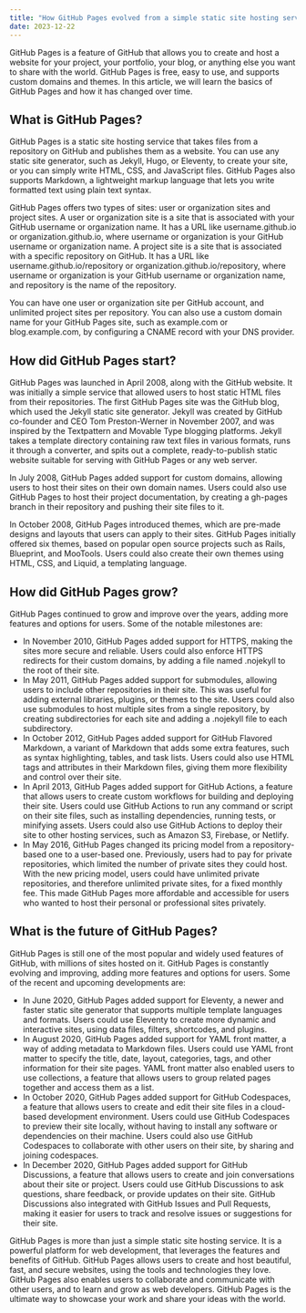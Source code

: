 ```yaml
---
title: "How GitHub Pages evolved from a simple static site hosting service to a powerful platform for web development"
date: 2023-12-22
---
```


GitHub Pages is a feature of GitHub that allows you to create and host a website for your project, your portfolio, your blog, or anything else you want to share with the world. GitHub Pages is free, easy to use, and supports custom domains and themes. In this article, we will learn the basics of GitHub Pages and how it has changed over time.

## What is GitHub Pages?

GitHub Pages is a static site hosting service that takes files from a repository on GitHub and publishes them as a website. You can use any static site generator, such as Jekyll, Hugo, or Eleventy, to create your site, or you can simply write HTML, CSS, and JavaScript files. GitHub Pages also supports Markdown, a lightweight markup language that lets you write formatted text using plain text syntax.

GitHub Pages offers two types of sites: user or organization sites and project sites. A user or organization site is a site that is associated with your GitHub username or organization name. It has a URL like username.github.io or organization.github.io, where username or organization is your GitHub username or organization name. A project site is a site that is associated with a specific repository on GitHub. It has a URL like username.github.io/repository or organization.github.io/repository, where username or organization is your GitHub username or organization name, and repository is the name of the repository.

You can have one user or organization site per GitHub account, and unlimited project sites per repository. You can also use a custom domain name for your GitHub Pages site, such as example.com or blog.example.com, by configuring a CNAME record with your DNS provider.

## How did GitHub Pages start?

GitHub Pages was launched in April 2008, along with the GitHub website. It was initially a simple service that allowed users to host static HTML files from their repositories. The first GitHub Pages site was the GitHub blog, which used the Jekyll static site generator. Jekyll was created by GitHub co-founder and CEO Tom Preston-Werner in November 2007, and was inspired by the Textpattern and Movable Type blogging platforms. Jekyll takes a template directory containing raw text files in various formats, runs it through a converter, and spits out a complete, ready-to-publish static website suitable for serving with GitHub Pages or any web server.  

In July 2008, GitHub Pages added support for custom domains, allowing users to host their sites on their own domain names. Users could also use GitHub Pages to host their project documentation, by creating a gh-pages branch in their repository and pushing their site files to it.  

In October 2008, GitHub Pages introduced themes, which are pre-made designs and layouts that users can apply to their sites. GitHub Pages initially offered six themes, based on popular open source projects such as Rails, Blueprint, and MooTools. Users could also create their own themes using HTML, CSS, and Liquid, a templating language.  

## How did GitHub Pages grow?

GitHub Pages continued to grow and improve over the years, adding more features and options for users. Some of the notable milestones are:

- In November 2010, GitHub Pages added support for HTTPS, making the sites more secure and reliable. Users could also enforce HTTPS redirects for their custom domains, by adding a file named .nojekyll to the root of their site.  
- In May 2011, GitHub Pages added support for submodules, allowing users to include other repositories in their site. This was useful for adding external libraries, plugins, or themes to the site. Users could also use submodules to host multiple sites from a single repository, by creating subdirectories for each site and adding a .nojekyll file to each subdirectory.  
- In October 2012, GitHub Pages added support for GitHub Flavored Markdown, a variant of Markdown that adds some extra features, such as syntax highlighting, tables, and task lists. Users could also use HTML tags and attributes in their Markdown files, giving them more flexibility and control over their site.  
- In April 2013, GitHub Pages added support for GitHub Actions, a feature that allows users to create custom workflows for building and deploying their site. Users could use GitHub Actions to run any command or script on their site files, such as installing dependencies, running tests, or minifying assets. Users could also use GitHub Actions to deploy their site to other hosting services, such as Amazon S3, Firebase, or Netlify.  
- In May 2016, GitHub Pages changed its pricing model from a repository-based one to a user-based one. Previously, users had to pay for private repositories, which limited the number of private sites they could host. With the new pricing model, users could have unlimited private repositories, and therefore unlimited private sites, for a fixed monthly fee. This made GitHub Pages more affordable and accessible for users who wanted to host their personal or professional sites privately.  

## What is the future of GitHub Pages?

GitHub Pages is still one of the most popular and widely used features of GitHub, with millions of sites hosted on it. GitHub Pages is constantly evolving and improving, adding more features and options for users. Some of the recent and upcoming developments are:

- In June 2020, GitHub Pages added support for Eleventy, a newer and faster static site generator that supports multiple template languages and formats. Users could use Eleventy to create more dynamic and interactive sites, using data files, filters, shortcodes, and plugins.  
- In August 2020, GitHub Pages added support for YAML front matter, a way of adding metadata to Markdown files. Users could use YAML front matter to specify the title, date, layout, categories, tags, and other information for their site pages. YAML front matter also enabled users to use collections, a feature that allows users to group related pages together and access them as a list.  
- In October 2020, GitHub Pages added support for GitHub Codespaces, a feature that allows users to create and edit their site files in a cloud-based development environment. Users could use GitHub Codespaces to preview their site locally, without having to install any software or dependencies on their machine. Users could also use GitHub Codespaces to collaborate with other users on their site, by sharing and joining codespaces.  
- In December 2020, GitHub Pages added support for GitHub Discussions, a feature that allows users to create and join conversations about their site or project. Users could use GitHub Discussions to ask questions, share feedback, or provide updates on their site. GitHub Discussions also integrated with GitHub Issues and Pull Requests, making it easier for users to track and resolve issues or suggestions for their site.  

GitHub Pages is more than just a simple static site hosting service. It is a powerful platform for web development, that leverages the features and benefits of GitHub. GitHub Pages allows users to create and host beautiful, fast, and secure websites, using the tools and technologies they love. GitHub Pages also enables users to collaborate and communicate with other users, and to learn and grow as web developers. GitHub Pages is the ultimate way to showcase your work and share your ideas with the world.

